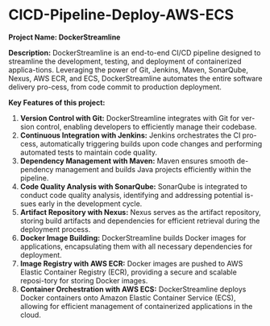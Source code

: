 # CICD-Pipeline-Deploy-AWS-ECS

**Project Name: DockerStreamline**

**Description:** DockerStreamline is an end-to-end CI/CD pipeline designed to streamline the development, testing, and deployment of containerized applica-tions. Leveraging the power of Git, Jenkins, Maven, SonarQube, Nexus, AWS ECR, and ECS, DockerStreamline automates the entire software delivery pro-cess, from code commit to production deployment.

**Key Features of this project:**

1.	**Version Control with Git:** DockerStreamline integrates with Git for ver-sion control, enabling developers to efficiently manage their codebase.
2.	**Continuous Integration with Jenkins:** Jenkins orchestrates the CI pro-cess, automatically triggering builds upon code changes and performing automated tests to maintain code quality.
3.	**Dependency Management with Maven:** Maven ensures smooth de-pendency management and builds Java projects efficiently within the pipeline.
4.	**Code Quality Analysis with SonarQube:** SonarQube is integrated to conduct code quality analysis, identifying and addressing potential is-sues early in the development cycle.
5.	**Artifact Repository with Nexus:** Nexus serves as the artifact repository, storing build artifacts and dependencies for efficient retrieval during the deployment process.
6.	**Docker Image Building:** DockerStreamline builds Docker images for applications, encapsulating them with all necessary dependencies for deployment.
7.	**Image Registry with AWS ECR:** Docker images are pushed to AWS Elastic Container Registry (ECR), providing a secure and scalable reposi-tory for storing Docker images.
8.	**Container Orchestration with AWS ECS:** DockerStreamline deploys Docker containers onto Amazon Elastic Container Service (ECS), allowing for efficient management of containerized applications in the cloud.
